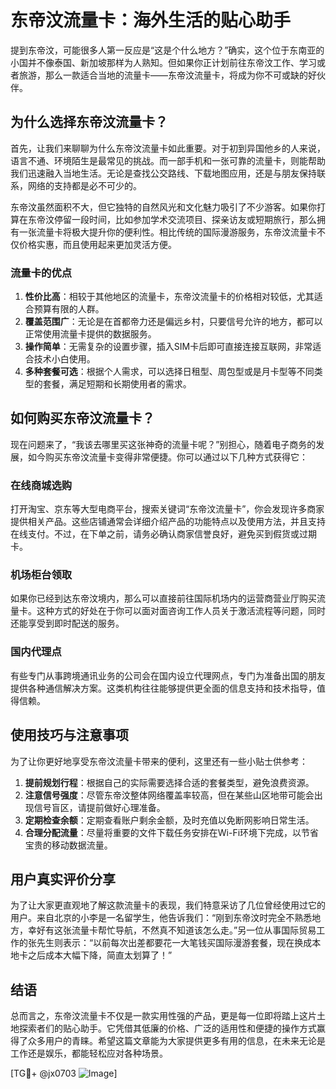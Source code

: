 # 东帝汶流量卡：海外生活的贴心助手

提到东帝汶，可能很多人第一反应是“这是个什么地方？”确实，这个位于东南亚的小国并不像泰国、新加坡那样为人熟知。但如果你正计划前往东帝汶工作、学习或者旅游，那么一款适合当地的流量卡——东帝汶流量卡，将成为你不可或缺的好伙伴。

## 为什么选择东帝汶流量卡？

首先，让我们来聊聊为什么东帝汶流量卡如此重要。对于初到异国他乡的人来说，语言不通、环境陌生是最常见的挑战。而一部手机和一张可靠的流量卡，则能帮助我们迅速融入当地生活。无论是查找公交路线、下载地图应用，还是与朋友保持联系，网络的支持都是必不可少的。

东帝汶虽然面积不大，但它独特的自然风光和文化魅力吸引了不少游客。如果你打算在东帝汶停留一段时间，比如参加学术交流项目、探亲访友或短期旅行，那么拥有一张流量卡将极大提升你的便利性。相比传统的国际漫游服务，东帝汶流量卡不仅价格实惠，而且使用起来更加灵活方便。

### 流量卡的优点

1. **性价比高**：相较于其他地区的流量卡，东帝汶流量卡的价格相对较低，尤其适合预算有限的人群。
2. **覆盖范围广**：无论是在首都帝力还是偏远乡村，只要信号允许的地方，都可以正常使用流量卡提供的数据服务。
3. **操作简单**：无需复杂的设置步骤，插入SIM卡后即可直接连接互联网，非常适合技术小白使用。
4. **多种套餐可选**：根据个人需求，可以选择日租型、周包型或是月卡型等不同类型的套餐，满足短期和长期使用者的需求。

## 如何购买东帝汶流量卡？

现在问题来了，“我该去哪里买这张神奇的流量卡呢？”别担心，随着电子商务的发展，如今购买东帝汶流量卡变得非常便捷。你可以通过以下几种方式获得它：

### 在线商城选购

打开淘宝、京东等大型电商平台，搜索关键词“东帝汶流量卡”，你会发现许多商家提供相关产品。这些店铺通常会详细介绍产品的功能特点以及使用方法，并且支持在线支付。不过，在下单之前，请务必确认商家信誉良好，避免买到假货或过期卡。

### 机场柜台领取

如果你已经到达东帝汶境内，那么可以直接前往国际机场内的运营商营业厅购买流量卡。这种方式的好处在于你可以面对面咨询工作人员关于激活流程等问题，同时还能享受到即时配送的服务。

### 国内代理点

有些专门从事跨境通讯业务的公司会在国内设立代理网点，专门为准备出国的朋友提供各种通信解决方案。这类机构往往能够提供更全面的信息支持和技术指导，值得信赖。

## 使用技巧与注意事项

为了让你更好地享受东帝汶流量卡带来的便利，这里还有一些小贴士供参考：

1. **提前规划行程**：根据自己的实际需要选择合适的套餐类型，避免浪费资源。
2. **注意信号强度**：尽管东帝汶整体网络覆盖率较高，但在某些山区地带可能会出现信号盲区，请提前做好心理准备。
3. **定期检查余额**：定期查看账户剩余金额，及时充值以免断网影响日常生活。
4. **合理分配流量**：尽量将重要的文件下载任务安排在Wi-Fi环境下完成，以节省宝贵的移动数据流量。

## 用户真实评价分享

为了让大家更直观地了解这款流量卡的表现，我们特意采访了几位曾经使用过它的用户。来自北京的小李是一名留学生，他告诉我们：“刚到东帝汶时完全不熟悉地方，幸好有这张流量卡帮忙导航，不然真不知道该怎么走。”另一位从事国际贸易工作的张先生则表示：“以前每次出差都要花一大笔钱买国际漫游套餐，现在换成本地卡之后成本大幅下降，简直太划算了！”

## 结语

总而言之，东帝汶流量卡不仅是一款实用性强的产品，更是每一位即将踏上这片土地探索者们的贴心助手。它凭借其低廉的价格、广泛的适用性和便捷的操作方式赢得了众多用户的青睐。希望这篇文章能为大家提供更多有用的信息，在未来无论是工作还是娱乐，都能轻松应对各种场景。

[TG💪+ @jx0703 ![Image](https://github.com/user-attachments/assets/dbca1d08-cadb-493c-b0ec-ad6f7a83f270)]